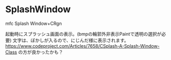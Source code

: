 # SplashWindow
mfc Splash Window+CRgn

起動時にスプラッシュ画面の表示。(bmpの輪郭外非表示Paintで透明の選択が必要)
文字は、ぼかしが入るので、にじんだ様に表示されます。
https://www.codeproject.com/Articles/7658/CSplash-A-Splash-Window-Class
の方が良かったかも？
